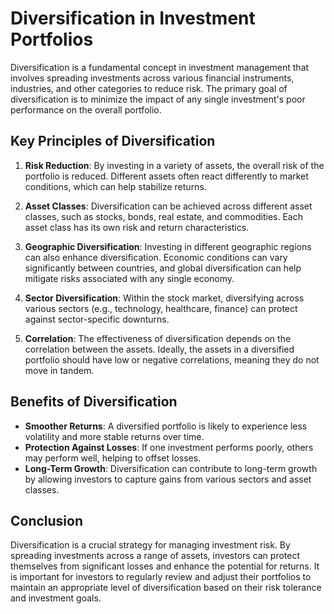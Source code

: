 # Diversification in Investment Portfolios

Diversification is a fundamental concept in investment management that involves spreading investments across various financial instruments, industries, and other categories to reduce risk. The primary goal of diversification is to minimize the impact of any single investment's poor performance on the overall portfolio.

## Key Principles of Diversification

1. **Risk Reduction**: By investing in a variety of assets, the overall risk of the portfolio is reduced. Different assets often react differently to market conditions, which can help stabilize returns.

2. **Asset Classes**: Diversification can be achieved across different asset classes, such as stocks, bonds, real estate, and commodities. Each asset class has its own risk and return characteristics.

3. **Geographic Diversification**: Investing in different geographic regions can also enhance diversification. Economic conditions can vary significantly between countries, and global diversification can help mitigate risks associated with any single economy.

4. **Sector Diversification**: Within the stock market, diversifying across various sectors (e.g., technology, healthcare, finance) can protect against sector-specific downturns.

5. **Correlation**: The effectiveness of diversification depends on the correlation between the assets. Ideally, the assets in a diversified portfolio should have low or negative correlations, meaning they do not move in tandem.

## Benefits of Diversification

- **Smoother Returns**: A diversified portfolio is likely to experience less volatility and more stable returns over time.
- **Protection Against Losses**: If one investment performs poorly, others may perform well, helping to offset losses.
- **Long-Term Growth**: Diversification can contribute to long-term growth by allowing investors to capture gains from various sectors and asset classes.

## Conclusion

Diversification is a crucial strategy for managing investment risk. By spreading investments across a range of assets, investors can protect themselves from significant losses and enhance the potential for returns. It is important for investors to regularly review and adjust their portfolios to maintain an appropriate level of diversification based on their risk tolerance and investment goals.